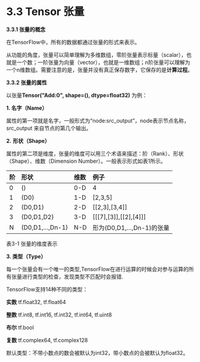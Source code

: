 # 3.3 Tensor 张量

**3.3.1 张量的概念**

在TensorFlow中，所有的数据都通过张量的形式来表示。

从功能的角度，张量可以简单理解为多维数组，零阶张量表示标量（scalar），也就是一个数；一阶张量为向量（vector），也就是一维数组；n阶张量可以理解为一个n维数组。需要注意的是，张量并没有真正保存数字，它保存的是**计算过程**。

**3.3.2 张量的属性**

以张量**Tensor\("Add:0", shape=\(\), dtype=float32\)** 为例：

**1.     名字（Name）**

属性的第一项就是名字，一般形式为“node:src\_output”，node表示节点名称，src\_output 来自节点的第几个输出。

**2.**     **形状（Shape）**

属性的第二项是维度，张量的维度可以用三个术语来描述：阶（Rank）、形状（Shape）、维数（Dimension Number）。一般表示形式如表1所示。

| 阶 | 形状 | 维数 | 例子 |
| :--- | :--- | :--- | :--- |
| 0 | \(\) | 0-D | 4 |
| 1 | \(D0\) | 1-D | \[2,3,5\] |
| 2 | \(D0,D1\) | 2-D | \[\[2,3\],\[3,4\]\] |
| 3 | \(D0,D1,D2\) | 3-D | \[\[\[7\],\[3\]\],\[\[2\],\[4\]\]\] |
| N | \(D0,D1,…,Dn-1\) | N-D | 形为\(D0,D1,…,Dn-1\)的张量 |

表3-1 张量的维度表示

**3.     类型（Type）**

每一个张量会有一个唯一的类型,TensorFlow在进行运算的时候会对参与运算的所有张量进行类型的检查，发现类型不匹配时会报错.

TensorFlow支持14种不同的类型：

**实数** tf.float32, tf.float64

**整数** tf.int8, tf.int16, tf.int32, tf.int64, tf.uint8

**布尔** tf.bool

**复数** tf.complex64, tf.complex128

默认类型：不带小数点的数会被默认为int32，带小数点的会被默认为float32。

